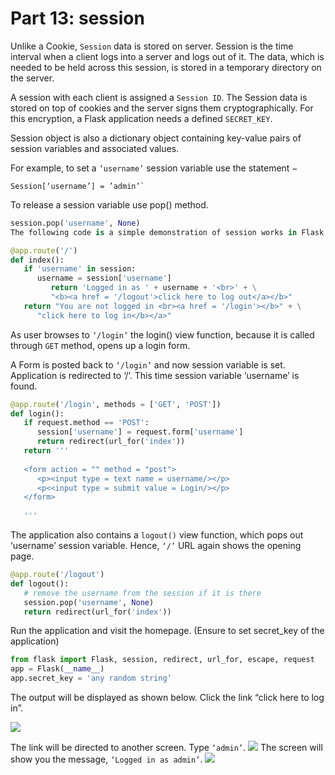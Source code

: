 # Part 13: session

Unlike a Cookie, `Session` data is stored on server. Session is the time interval when a client logs into a server and logs out of it. The data, which is needed to be held across this session, is stored in a temporary directory on the server.

A session with each client is assigned a `Session ID`. The Session data is stored on top of cookies and the server signs them cryptographically. For this encryption, a Flask application needs a defined `SECRET_KEY`.

Session object is also a dictionary object containing key-value pairs of session variables and associated values.

For example, to set a `‘username’` session variable use the statement −
```
Session[‘username’] = ’admin’`
```
To release a session variable use pop() method.
```python
session.pop('username', None)
The following code is a simple demonstration of session works in Flask. URL ‘/’ simply prompts user to log in, as session variable ‘username’ is not set.

@app.route('/')
def index():
   if 'username' in session:
      username = session['username']
         return 'Logged in as ' + username + '<br>' + \
         "<b><a href = '/logout'>click here to log out</a></b>"
   return "You are not logged in <br><a href = '/login'></b>" + \
      "click here to log in</b></a>"
```
As user browses to `‘/login’` the login() view function, because it is called through `GET` method, opens up a login form.

A Form is posted back to `‘/login’` and now session variable is set. Application is redirected to ‘/’. This time session variable ‘username’ is found.
```python
@app.route('/login', methods = ['GET', 'POST'])
def login():
   if request.method == 'POST':
      session['username'] = request.form['username']
      return redirect(url_for('index'))
   return '''
	
   <form action = "" method = "post">
      <p><input type = text name = username/></p>
      <p<<input type = submit value = Login/></p>
   </form>
	
   '''
```
The application also contains a `logout()` view function, which pops out ‘username’ session variable. Hence, `‘/’` URL again shows the opening page.
```python
@app.route('/logout')
def logout():
   # remove the username from the session if it is there
   session.pop('username', None)
   return redirect(url_for('index'))
```
Run the application and visit the homepage. (Ensure to set secret_key of the application)
```python
from flask import Flask, session, redirect, url_for, escape, request
app = Flask(__name__)
app.secret_key = 'any random string’
```
The output will be displayed as shown below. Click the link “click here to log in”.

<img src = https://www.tutorialspoint.com/flask/images/login_page_using_session.jpg>

The link will be directed to another screen. Type `‘admin’`.
<img src = https://www.tutorialspoint.com/flask/images/another_login_screen.jpg>
The screen will show you the message, `‘Logged in as admin’`.
<img src = https://www.tutorialspoint.com/flask/images/logged_in_as_admin.jpg>
